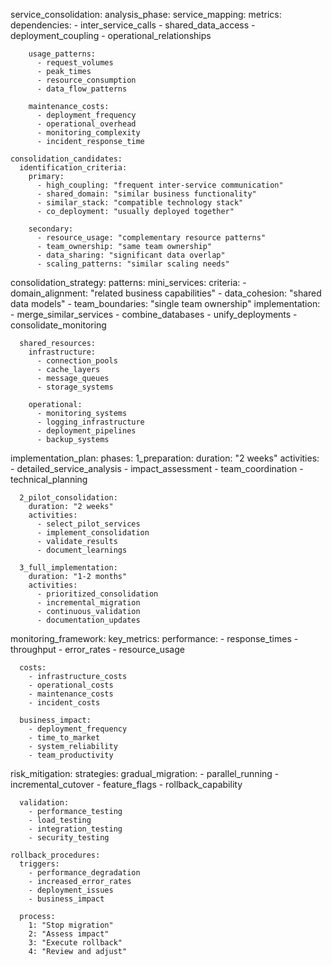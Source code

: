service_consolidation:
  analysis_phase:
    service_mapping:
      metrics:
        dependencies:
          - inter_service_calls
          - shared_data_access
          - deployment_coupling
          - operational_relationships
        
        usage_patterns:
          - request_volumes
          - peak_times
          - resource_consumption
          - data_flow_patterns

        maintenance_costs:
          - deployment_frequency
          - operational_overhead
          - monitoring_complexity
          - incident_response_time

    consolidation_candidates:
      identification_criteria:
        primary:
          - high_coupling: "frequent inter-service communication"
          - shared_domain: "similar business functionality"
          - similar_stack: "compatible technology stack"
          - co_deployment: "usually deployed together"
        
        secondary:
          - resource_usage: "complementary resource patterns"
          - team_ownership: "same team ownership"
          - data_sharing: "significant data overlap"
          - scaling_patterns: "similar scaling needs"

  consolidation_strategy:
    patterns:
      mini_services:
        criteria:
          - domain_alignment: "related business capabilities"
          - data_cohesion: "shared data models"
          - team_boundaries: "single team ownership"
        implementation:
          - merge_similar_services
          - combine_databases
          - unify_deployments
          - consolidate_monitoring

      shared_resources:
        infrastructure:
          - connection_pools
          - cache_layers
          - message_queues
          - storage_systems
        
        operational:
          - monitoring_systems
          - logging_infrastructure
          - deployment_pipelines
          - backup_systems

  implementation_plan:
    phases:
      1_preparation:
        duration: "2 weeks"
        activities:
          - detailed_service_analysis
          - impact_assessment
          - team_coordination
          - technical_planning

      2_pilot_consolidation:
        duration: "2 weeks"
        activities:
          - select_pilot_services
          - implement_consolidation
          - validate_results
          - document_learnings

      3_full_implementation:
        duration: "1-2 months"
        activities:
          - prioritized_consolidation
          - incremental_migration
          - continuous_validation
          - documentation_updates

  monitoring_framework:
    key_metrics:
      performance:
        - response_times
        - throughput
        - error_rates
        - resource_usage
      
      costs:
        - infrastructure_costs
        - operational_costs
        - maintenance_costs
        - incident_costs

      business_impact:
        - deployment_frequency
        - time_to_market
        - system_reliability
        - team_productivity

  risk_mitigation:
    strategies:
      gradual_migration:
        - parallel_running
        - incremental_cutover
        - feature_flags
        - rollback_capability

      validation:
        - performance_testing
        - load_testing
        - integration_testing
        - security_testing

    rollback_procedures:
      triggers:
        - performance_degradation
        - increased_error_rates
        - deployment_issues
        - business_impact
      
      process:
        1: "Stop migration"
        2: "Assess impact"
        3: "Execute rollback"
        4: "Review and adjust"